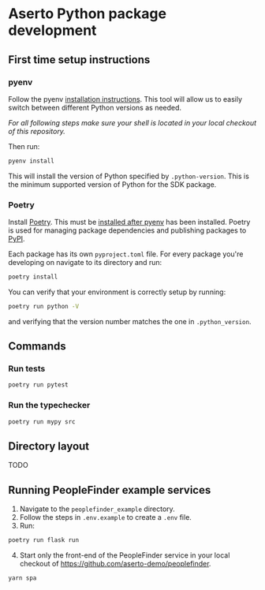 # Aserto Python package development

## First time setup instructions

### pyenv
Follow the pyenv [installation instructions](https://github.com/pyenv/pyenv#installation). This tool will allow us to easily switch between different Python versions as needed.

*For all following steps make sure your shell is located in your local checkout of this repository.*

Then run:
```sh
pyenv install
```
This will install the version of Python specified by `.python-version`. This is the minimum supported version of Python for the SDK package.

### Poetry
Install [Poetry](https://python-poetry.org/docs/#installation). This must be [installed after pyenv](https://github.com/python-poetry/poetry/issues/651#issuecomment-864533910) has been installed. Poetry is used for managing package dependencies and publishing packages to [PyPI](https://pypi.org/).

Each package has its own `pyproject.toml` file. For every package you're developing on navigate to its directory and run:
```sh
poetry install
```

You can verify that your environment is correctly setup by running:
```sh
poetry run python -V
```
and verifying that the version number matches the one in `.python_version`.

## Commands

### Run tests
```sh
poetry run pytest
```

### Run the typechecker
```sh
poetry run mypy src
```

## Directory layout
TODO

## Running PeopleFinder example services
1. Navigate to the `peoplefinder_example` directory.
2. Follow the steps in `.env.example` to create a `.env` file.
3. Run:
```sh
poetry run flask run
```
4. Start only the front-end of the PeopleFinder service in your local checkout of https://github.com/aserto-demo/peoplefinder.
```
yarn spa
```